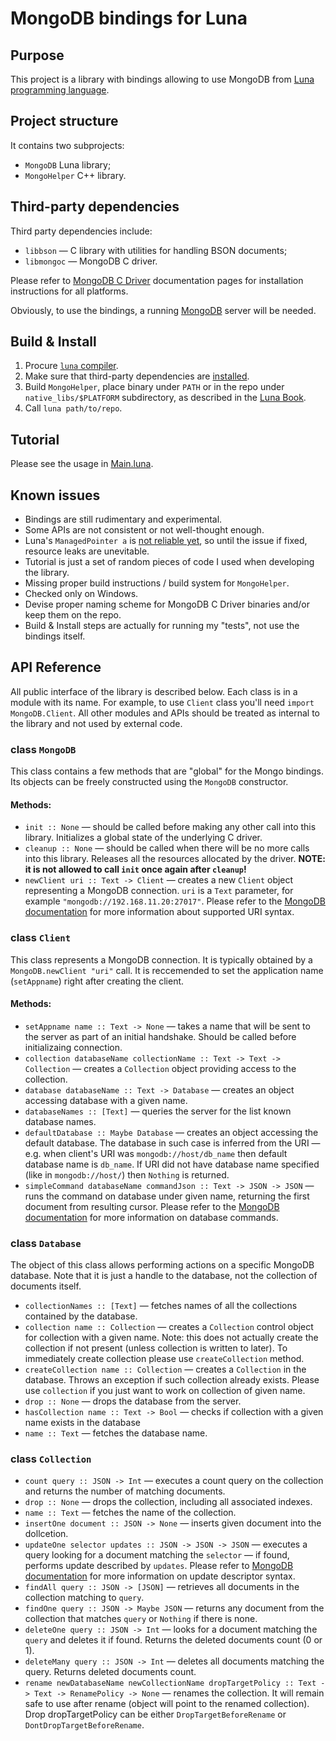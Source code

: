 # MongoDB bindings for Luna


## Purpose
This project is a library with bindings allowing to use MongoDB from [Luna programming language](https://www.luna-lang.org/). 

## Project structure
It contains two subprojects:
* `MongoDB` Luna library;
* `MongoHelper` C++ library.

## Third-party dependencies
Third party dependencies include:
* `libbson` — C library with utilities for handling BSON documents;
* `libmongoc` — MongoDB C driver.

Please refer to [MongoDB C Driver](http://mongoc.org/libmongoc/current/installing.html) documentation pages for installation instructions for all platforms.

Obviously, to use the bindings, a running [MongoDB](https://www.mongodb.com/) server will be needed.

## Build & Install
1. Procure [`luna` compiler](https://github.com/luna/luna).
2. Make sure that third-party dependencies are [installed]((http://mongoc.org/libmongoc/current/installing.html)).
3. Build `MongoHelper`, place binary under `PATH` or in the repo under `native_libs/$PLATFORM` subdirectory, as described in the [Luna Book](https://luna-lang.gitbooks.io/docs/content/calling-c-functions.html).
4. Call `luna path/to/repo`.

## Tutorial

Please see the usage in [Main.luna](src/Main.luna).

## Known issues
* Bindings are still rudimentary and experimental.
* Some APIs are not consistent or not well-thought enough.
* Luna's `ManagedPointer a` is [not reliable yet](https://github.com/luna/luna/issues/212), so until the issue if fixed, resource leaks are unevitable.
* Tutorial is just a set of random pieces of code I used when developing the library.
* Missing proper build instructions / build system for `MongoHelper`.
* Checked only on Windows.
* Devise proper naming scheme for MongoDB C Driver binaries and/or keep them on the repo.
* Build & Install steps are actually for running my "tests", not use the bindings itself.

## API Reference
All public interface of the library is described below. Each class is in a module with its name. For example, to use `Client` class you'll need `import MongoDB.Client`. All other modules and APIs should be treated as internal to the library and not used by external code.

### class `MongoDB`

This class contains a few methods that are "global" for the Mongo bindings. Its objects can be freely constructed using the `MongoDB` constructor.

#### Methods:
* `init :: None` — should be called before making any other call into this library. Initializes a global state of the underlying C driver.
* `cleanup :: None` — should be called when there will be no more calls into this library. Releases all the resources allocated by the driver. **NOTE: it is not allowed to call `init` once again after `cleanup`!**
* `newClient uri :: Text -> Client` — creates a new `Client` object representing a MongoDB connection. `uri` is a `Text` parameter, for example `"mongodb://192.168.11.20:27017"`. Please refer to the [MongoDB documentation](https://docs.mongodb.com/manual/reference/connection-string/?_ga=2.226838301.1022409252.1529405873-838949899.1529405873) for more information about supported URI syntax.

### class `Client`
This class represents a MongoDB connection. It is typically obtained by a `MongoDB.newClient "uri"` call. It is reccemended to set the application name (`setAppname`) right after creating the client.

#### Methods:
* `setAppname name :: Text -> None` — takes a name that will be sent to the server as part of an initial handshake. Should be called before initializaing connection.
* `collection databaseName collectionName :: Text -> Text -> Collection` — creates a `Collection` object providing access to the collection. 
* `database databaseName :: Text -> Database` — creates an object accessing database with a given name.
* `databaseNames :: [Text]` — queries the server for the list known database names.
* `defaultDatabase :: Maybe Database` — creates an object accessing the default database. The database in such case is inferred from the URI — e.g. when client's URI was `mongodb://host/db_name` then default database name is `db_name`. If URI did not have database name specified (like in `mongodb://host/`) then `Nothing` is returned.
* `simpleCommand databaseName commandJson :: Text -> JSON -> JSON` — runs the command on database under given name, returning the first document from resulting cursor. Please refer to the [MongoDB documentation](https://docs.mongodb.com/manual/reference/command/?_ga=2.258977546.1022409252.1529405873-838949899.1529405873) for more information on database commands.

### class `Database`
The object of this class allows performing actions on a specific MongoDB database. Note that it is just a handle to the database, not the collection of documents itself.
* `collectionNames :: [Text]` — fetches names of all the collections contained by the database.
* `collection name :: Collection` — creates a `Collection` control object for collection with a given name. Note: this does not actually create the collection if not present (unless collection is written to later). To immediately create collection please use `createCollection` method. 
* `createCollection name :: Collection` — creates a `Collection` in the database. Throws an exception if such collection already exists. Please use `collection` if you just want to work on collection of given name.
* `drop :: None` — drops the database from the server.
* `hasCollection name :: Text -> Bool` — checks if collection with a given name exists in the database
* `name :: Text` — fetches the database name.

### class `Collection`
* `count query :: JSON -> Int` — executes a count query on the collection and returns the number of matching documents.
* `drop :: None` — drops the collection, including all associated indexes.
* `name :: Text` — fetches the name of the collection.
* `insertOne document :: JSON -> None` — inserts given document into the dollcetion.
* `updateOne selector updates :: JSON -> JSON -> JSON` — executes a query looking for a document matching the `selector` — if found, performs update described by `updates`. Please refer to [MongoDB documentation](https://docs.mongodb.com/master/reference/command/update/?_ga=2.267346574.1022409252.1529405873-838949899.1529405873) for more information on update descriptor syntax.
* `findAll query :: JSON -> [JSON]` — retrieves all documents in the collection matching to `query`.
* `findOne query :: JSON -> Maybe JSON` — returns any document from the collection that matches `query` or `Nothing` if there is none.
* `deleteOne query :: JSON -> Int` — looks for a document matching the `query` and deletes it if found. Returns the deleted documents count (0 or 1).
* `deleteMany query :: JSON -> Int` — deletes all documents matching the query. Returns deleted documents count.
* `rename newDatabaseName newCollectionName dropTargetPolicy :: Text -> Text -> RenamePolicy -> None` — renames the collection. It will remain safe to use after rename (object will point to the renamed collection). Drop dropTargetPolicy can be either `DropTargetBeforeRename` or `DontDropTargetBeforeRename`.